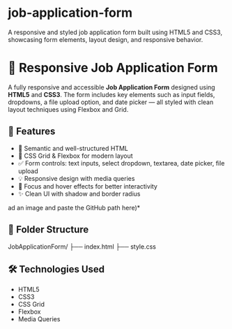 # job-application-form
A responsive and styled job application form built using HTML5 and CSS3, showcasing form elements, layout design, and responsive behavior.
# 💼 Responsive Job Application Form

A fully responsive and accessible **Job Application Form** designed using **HTML5** and **CSS3**. The form includes key elements such as input fields, dropdowns, a file upload option, and date picker — all styled with clean layout techniques using Flexbox and Grid.

## 🚀 Features

- 📄 Semantic and well-structured HTML
- 🎨 CSS Grid & Flexbox for modern layout
- ✅ Form controls: text inputs, select dropdown, textarea, date picker, file upload
- 💡 Responsive design with media queries
- 🌈 Focus and hover effects for better interactivity
- ✨ Clean UI with shadow and border radius

ad an image and paste the GitHub path here)*

## 📂 Folder Structure

JobApplicationForm/
├── index.html
├── style.css

## 🛠️ Technologies Used

- HTML5
- CSS3
- CSS Grid
- Flexbox
- Media Queries

